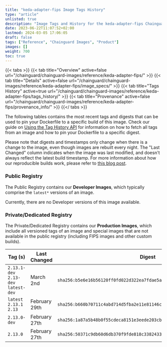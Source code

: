 ```yaml
---
title: "keda-adapter-fips Image Tags History"
type: "article"
unlisted: true
description: "Image Tags and History for the keda-adapter-fips Chainguard Image"
date: 2023-06-22T11:07:52+02:00
lastmod: 2024-03-05 17:06:05
draft: false
tags: ["Reference", "Chainguard Images", "Product"]
images: []
weight: 700
toc: true
---
```


{{< tabs >}}
{{< tab title="Overview" active=false url="/chainguard/chainguard-images/reference/keda-adapter-fips/" >}}
{{< tab title="Details" active=false url="/chainguard/chainguard-images/reference/keda-adapter-fips/image_specs/" >}}
{{< tab title="Tags History" active=true url="/chainguard/chainguard-images/reference/keda-adapter-fips/tags_history/" >}}
{{< tab title="Provenance" active=false url="/chainguard/chainguard-images/reference/keda-adapter-fips/provenance_info/" >}}
{{</ tabs >}}

The following tables contains the most recent tags and digests that can be used to pin your Dockerfile to a specific build of this image. Check our guide on [Using the Tag History API](/chainguard/chainguard-images/using-the-tag-history-api/) for information on how to fetch all tags from an image and how to pin your Dockerfile to a specific digest.

Please note that digests and timestamps only change when there is a change to the image, even though images are rebuilt every night. The "Last Changed" column indicates when the image was last modified, and doesn't always reflect the latest build timestamp. For more information about how our reproducible builds work, please refer to [this blog post](https://www.chainguard.dev/unchained/reproducing-chainguards-reproducible-image-builds).

### Public Registry
The Public Registry contains our **Developer Images**, which typically comprise the `latest*` versions of an image.

Currently, there are no Developer versions of this image available.

### Private/Dedicated Registry
The Private/Dedicated Registry contains our **Production Images**, which include all versioned tags of an image and special images that are not available in the public registry (including FIPS images and other custom builds).

| Tag (s)                               | Last Changed  | Digest                                                                    |
|---------------------------------------|---------------|---------------------------------------------------------------------------|
|  `2.13.1-dev` `2.13-dev` `latest-dev` | March 2nd     | `sha256:b5e6e16b56120ff0fd022d322ea7fdae5a43942bc1f00fccb1668790d28edd5f` |
|  `latest` `2.13.1` `2.13`             | February 29th | `sha256:b660b70711c4abd714d5fba2e11e81146c91be099bbb6d02b1bb8ab542a0acdb` |
|  `2.13.0-dev`                         | February 27th | `sha256:1a87a5b48b0f55cdeca8151e3eede203cbdc07f001a9a913c923b51242d9aab2` |
|  `2.13.0`                             | February 27th | `sha256:50371c9db60d6db370f9fde818c33824335a6273a8bbfd1b3335343508d9b824` |

